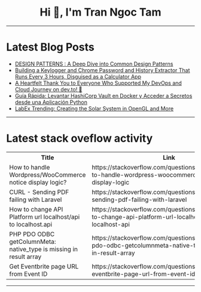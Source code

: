 <h1 align="center">Hi 👋, I'm Tran Ngoc Tam</h1>

---

# Latest Blog Posts 
<!-- BLOG-POST-LIST:START -->
- [DESIGN PATTERNS : A Deep Dive into Common Design Patterns](https://dev.to/niharikaa/design-patterns-a-deep-dive-into-common-design-patterns-31b9)
- [Building a Keylogger and Chrome Password and History Extractor That Runs Every 3 Hours, Disguised as a Calculator App](https://dev.to/paulwababu/building-a-keylogger-and-chrome-password-and-history-extractor-that-runs-every-3-hours-disguised-as-a-calculator-app-4bk4)
- [A Heartfelt Thank You to Everyone Who Supported My DevOps and Cloud Journey on dev.to! 🎉](https://dev.to/prodevopsguytech/a-heartfelt-thank-you-to-everyone-who-supported-my-devops-and-cloud-journey-on-devto-77m)
- [Guía Rápida: Levantar HashiCorp Vault en Docker y Acceder a Secretos desde una Aplicación Python](https://dev.to/francotel/guia-rapida-levantar-hashicorp-vault-en-docker-y-acceder-a-secretos-desde-una-aplicacion-python-4jgg)
- [LabEx Trending: Creating the Solar System in OpenGL and More](https://dev.to/labex/labex-trending-creating-the-solar-system-in-opengl-and-more-5g74)
<!-- BLOG-POST-LIST:END -->

---

# Latest stack oveflow activity
<table>
  <tr><th>Title</th><th>Link</th></tr>
  <!-- STACKOVERFLOW:START --><tr><td>How to handle Wordpress/WooCommerce notice display logic?</td><td>https://stackoverflow.com/questions/78949784/how-to-handle-wordpress-woocommerce-notice-display-logic</td></tr><tr><td>CURL - Sending PDF failing with Laravel</td><td>https://stackoverflow.com/questions/78949530/curl-sending-pdf-failing-with-laravel</td></tr><tr><td>How to change API Platform url localhost/api to localhost.api</td><td>https://stackoverflow.com/questions/78949285/how-to-change-api-platform-url-localhost-api-to-localhost-api</td></tr><tr><td>PHP PDO ODBC getColumnMeta: native_type is missing in result array</td><td>https://stackoverflow.com/questions/78949186/php-pdo-odbc-getcolumnmeta-native-type-is-missing-in-result-array</td></tr><tr><td>Get Eventbrite page URL from Event ID</td><td>https://stackoverflow.com/questions/78949125/get-eventbrite-page-url-from-event-id</td></tr><!-- STACKOVERFLOW:END -->
</table>

---


